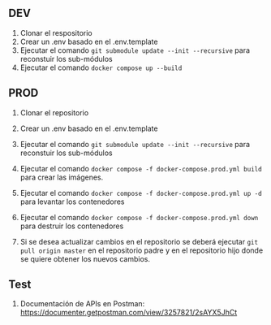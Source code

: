 ## DEV

1. Clonar el respositorio
2. Crear un .env basado en el .env.template
3. Ejecutar el comando `git submodule update --init --recursive` para reconstuir los sub-módulos 
4. Ejecutar el comando `docker compose up --build`

## PROD

1. Clonar el repositorio
2. Crear un .env basado en el .env.template
3. Ejecutar el comando `git submodule update --init --recursive` para reconstuir los sub-módulos

4. Ejecutar el comando `docker compose -f docker-compose.prod.yml build` para crear las imágenes.
5. Ejecutar el comando `docker compose -f docker-compose.prod.yml up -d` para levantar los contenedores
6. Ejecutar el comando `docker compose -f docker-compose.prod.yml down` para destruir los contenedores

7. Si se desea actualizar cambios en el repositorio se deberá ejecutar `git pull origin master` en el repositorio padre y en el repositorio hijo donde se quiere obtener los nuevos cambios.

## Test

1. Documentación de APIs en Postman: https://documenter.getpostman.com/view/3257821/2sAYX5JhCt
